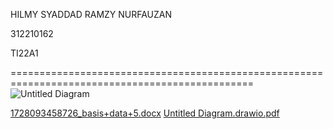 HILMY SYADDAD RAMZY NURFAUZAN

312210162

TI22A1

================================================================================================
![Untitled Diagram](https://github.com/user-attachments/assets/b36c2fad-6c03-483c-8fc0-73e09cad943e)

[1728093458726_basis+data+5.docx](https://github.com/user-attachments/files/17515058/1728093458726_basis%2Bdata%2B5.docx)
[Untitled Diagram.drawio.pdf](https://github.com/user-attachments/files/17515341/Untitled.Diagram.drawio.pdf)
